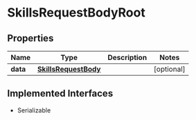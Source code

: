 

# SkillsRequestBodyRoot


## Properties

Name | Type | Description | Notes
------------ | ------------- | ------------- | -------------
**data** | [**SkillsRequestBody**](SkillsRequestBody.md) |  |  [optional]


## Implemented Interfaces

* Serializable


